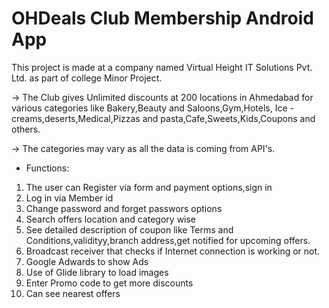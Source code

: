 # OHDeals Club Membership Android App
 
This project is made at a company named Virtual Height IT Solutions Pvt. Ltd. as part of college Minor Project.

-> The Club gives Unlimited discounts at 200 locations in Ahmedabad for various categories like Bakery,Beauty and Saloons,Gym,Hotels,
Ice - creams,deserts,Medical,Pizzas and pasta,Cafe,Sweets,Kids,Coupons and others.

-> The categories may vary as all the data is coming from API's.

* Functions: 

1.  The user can Register via form and payment options,sign in 
2.  Log in via Member id
3.  Change password and forget passwors options
4.  Search offers location and category wise
5.  See detailed description of coupon like Terms and Conditions,validityy,branch address,get notified for upcoming offers.
6.  Broadcast receiver that checks if Internet connection is working or not.
7.  Google Adwards to show Ads
8.  Use of Glide library to load images
9.  Enter Promo code to get more discounts
10. Can see nearest offers
